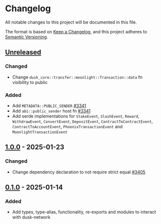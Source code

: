 # Changelog

All notable changes to this project will be documented in this file.

The format is based on [Keep a Changelog](https://keepachangelog.com/en/1.0.0/),
and this project adheres to [Semantic Versioning](https://semver.org/spec/v2.0.0.html).

## [Unreleased]

### Changed

- Change `dusk_core::transfer::moonlight::Transaction::data` fn visibility to public

### Added

- Add `METADATA::PUBLIC_SENDER` [#3341]
- Add `abi::public_sender` host fn [#3341]
- Add serde implementations for `StakeEvent`, `SlashEvent`, `Reward`, `WithdrawEvent`, `ConvertEvent`, `DepositEvent`,
`ContractToContractEvent`, `ContractToAccountEvent`, `PhoenixTransactionEvent` and `MoonlightTransactionEvent`

## [1.0.0] - 2025-01-23

### Changed

- Change dependency declaration to not require strict equal [#3405]

## [0.1.0] - 2025-01-14


### Added

- Add types, type-alias, functionality, re-exports and modules to interact with dusk-network

<!-- Issues -->
[#3405]: https://github.com/dusk-network/rusk/issues/3405
[#3341]: https://github.com/dusk-network/rusk/issues/3341

[Unreleased]: https://github.com/dusk-network/rusk/compare/dusk-core-1.0.0...HEAD
[1.0.0]: https://github.com/dusk-network/rusk/compare/dusk-core-0.1.0...dusk-core-1.0.0
[0.1.0]: https://github.com/dusk-network/rusk/tree/dusk-core-0.1.0
